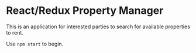# React/Redux Property Manager

This is an application for interested parties to search for available properties to rent.

Use `npm start` to begin.
